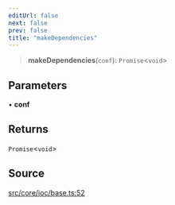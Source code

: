 ```yaml
---
editUrl: false
next: false
prev: false
title: "makeDependencies"
---
```


> **makeDependencies**(`conf`): `Promise`\<`void`\>

## Parameters

• **conf**

## Returns

`Promise`\<`void`\>

## Source

[src/core/ioc/base.ts:52](https://github.com/sern-handler/handler/blob/2120b18c4e53e298bc3568422781c1bda05a7177/src/core/ioc/base.ts#L52)
